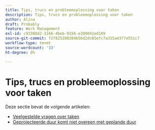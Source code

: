 ```yaml
---
title: Tips, trucs en probleemoplossing voor taken
description: Tips, trucs en probleemoplossing voor taken
author: Alina
draft: Probably
feature: Work Management
exl-id: c93388d2-3166-4beb-9156-e309041ed109
source-git-commit: f2f825280204b56d2dc85efc7a315a4377e551c7
workflow-type: tm+mt
source-wordcount: '33'
ht-degree: 0%

---
```


# Tips, trucs en probleemoplossing voor taken

Deze sectie bevat de volgende artikelen:

* [Veelgestelde vragen over taken](../../../manage-work/tasks/tips-tricks-and-troubleshooting/tasks-faqs.md)
* [Geprojecteerde duur komt niet overeen met geplande duur](../../../manage-work/tasks/tips-tricks-and-troubleshooting/projected-and-planned-durations-dont-match.md)
